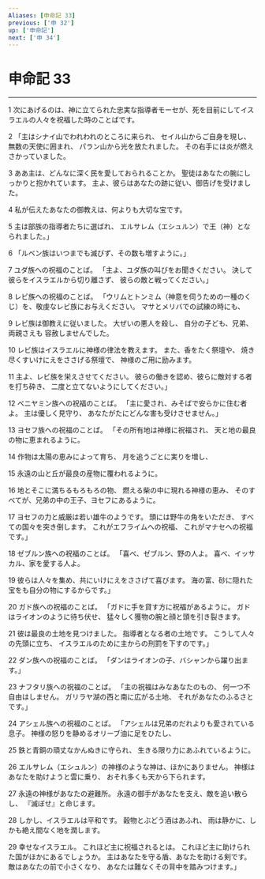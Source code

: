 ```yaml
---
Aliases: [申命記 33]
previous: ['申 32']
up: ['申命記']
next: ['申 34']
---
```

# 申命記 33

***




1 
次にあげるのは、神に立てられた忠実な指導者モーセが、死を目前にしてイスラエルの人々を祝福した時のことばです。 



2 
「主はシナイ山でわれわれのところに来られ、 セイル山からご自身を現し、 無数の天使に囲まれ、 パラン山から光を放たれました。 その右手には炎が燃えさかっていました。 



3 
ああ主は、どんなに深く民を愛しておられることか。 聖徒はあなたの腕にしっかりと抱かれています。 主よ、彼らはあなたの跡に従い、御告げを受けました。 



4 
私が伝えたあなたの御教えは、何よりも大切な宝です。 



5 
主は部族の指導者たちに選ばれ、 エルサレム（エシュルン）で王（神）となられました。」 



6 
「ルベン族はいつまでも滅びず、その数も増すように。」 



7 
ユダ族への祝福のことば。 「主よ、ユダ族の叫びをお聞きください。 決して彼らをイスラエルから切り離さず、 彼らの敵と戦ってください。」 



8 
レビ族への祝福のことば。 「ウリムとトンミム（神意を伺うための一種のくじ）を、敬虔なレビ族にお与えください。 マサとメリバでの試練の時にも、 



9 
レビ族は御教えに従いました。 大ぜいの悪人を殺し、 自分の子ども、兄弟、両親さえも 容赦しませんでした。 



10 
レビ族はイスラエルに神様の律法を教えます。 また、香をたく祭壇や、 焼き尽くすいけにえをささげる祭壇で、 神様のご用に励みます。 



11 
主よ、レビ族を栄えさせてください。 彼らの働きを認め、彼らに敵対する者を打ち砕き、 二度と立てないようにしてください。」 



12 
ベニヤミン族への祝福のことば。 「主に愛され、みそばで安らかに住む者よ。 主は優しく見守り、 あなたがたにどんな害も受けさせません。」 



13 
ヨセフ族への祝福のことば。 「その所有地は神様に祝福され、 天と地の最良の物に恵まれるように。 



14 
作物は太陽の恵みによって育ち、 月を追うごとに実りを増し、 



15 
永遠の山と丘が最良の産物に覆われるように。 



16 
地とそこに満ちるもろもろの物、 燃える柴の中に現れる神様の恵み、 そのすべてが、兄弟の中の王子、ヨセフにあるように。 



17 
ヨセフの力と威厳は若い雄牛のようです。 頭には野牛の角をいただき、 すべての国々を突き倒します。 これがエフライムへの祝福、 これがマナセへの祝福です。」 



18 
ゼブルン族への祝福のことば。 「喜べ、ゼブルン、野の人よ。 喜べ、イッサカル、家を愛する人よ。 



19 
彼らは人々を集め、共にいけにえをささげて喜びます。 海の富、砂に隠れた宝をも自分の物にするからです。」 



20 
ガド族への祝福のことば。 「ガドに手を貸す方に祝福があるように。 ガドはライオンのように待ち伏せ、 猛々しく獲物の腕と顔と頭を引き裂きます。 



21 
彼は最良の土地を見つけました。 指導者となる者の土地です。 こうして人々の先頭に立ち、 イスラエルのために主からの刑罰を下すのです。」 



22 
ダン族への祝福のことば。 「ダンはライオンの子、バシャンから躍り出ます。」 



23 
ナフタリ族への祝福のことば。 「主の祝福はみなあなたのもの、 何一つ不自由はしません。 ガリラヤ湖の西と南に広がる土地、 それがあなたのふるさとです。」 



24 
アシェル族への祝福のことば。 「アシェルは兄弟のだれよりも愛されている息子。 神様の怒りを静めるオリーブ油に足をひたし、 



25 
鉄と青銅の頑丈なかんぬきに守られ、 生きる限り力にあふれているように。 



26 
エルサレム（エシュルン）の神様のような神は、ほかにありません。 神様はあなたを助けようと雲に乗り、 おそれ多くも天から下られます。 



27 
永遠の神様があなたの避難所。 永遠の御手があなたを支え、敵を追い散らし、 『滅ぼせ』と命じます。 



28 
しかし、イスラエルは平和です。 穀物とぶどう酒はあふれ、 雨は静かに、しかも絶え間なく地を潤します。 



29 
幸せなイスラエル。 これほど主に祝福されるとは。 これほど主に助けられた国がほかにあるでしょうか。 主はあなたを守る盾、あなたを助ける剣です。 敵はあなたの前で小さくなり、 あなたは難なくその背中を踏みつけます。」
